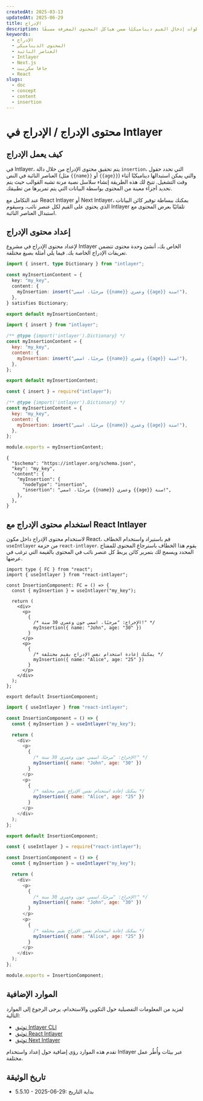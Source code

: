 ```yaml
---
createdAt: 2025-03-13
updatedAt: 2025-06-29
title: الإدراج
description: تعلّم كيفية إعلان واستخدام عناصر الإدراج النائبة في المحتوى الخاص بك. يوجهك هذا التوثيق خلال خطوات إدخال القيم ديناميكيًا ضمن هياكل المحتوى المعرفة مسبقًا.
keywords:
  - الإدراج
  - المحتوى الديناميكي
  - العناصر النائبة
  - Intlayer
  - Next.js
  - جافا سكريبت
  - React
slugs:
  - doc
  - concept
  - content
  - insertion
---
```


# محتوى الإدراج / الإدراج في Intlayer

## كيف يعمل الإدراج

في Intlayer، يتم تحقيق محتوى الإدراج من خلال دالة `insertion`، التي تحدد حقول العناصر النائبة في النص (مثل `{{name}}` أو `{{age}}`) والتي يمكن استبدالها ديناميكيًا أثناء وقت التشغيل. تتيح لك هذه الطريقة إنشاء سلاسل نصية مرنة تشبه القوالب حيث يتم تحديد أجزاء معينة من المحتوى بواسطة البيانات التي يتم تمريرها من تطبيقك.

عند التكامل مع React Intlayer أو Next Intlayer، يمكنك ببساطة توفير كائن البيانات الذي يحتوي على القيم لكل عنصر نائب، وسيقوم Intlayer تلقائيًا بعرض المحتوى مع استبدال العناصر النائبة.

## إعداد محتوى الإدراج

لإعداد محتوى الإدراج في مشروع Intlayer الخاص بك، أنشئ وحدة محتوى تتضمن تعريفات الإدراج الخاصة بك. فيما يلي أمثلة بصيغ مختلفة.

```typescript fileName="**/*.content.ts" contentDeclarationFormat="typescript"
import { insert, type Dictionary } from "intlayer";

const myInsertionContent = {
  key: "my_key",
  content: {
    myInsertion: insert("مرحبًا، اسمي {{name}} وعمري {{age}} سنة!"),
  },
} satisfies Dictionary;

export default myInsertionContent;
```

```javascript fileName="**/*.content.mjs" contentDeclarationFormat="esm"
import { insert } from "intlayer";

/** @type {import('intlayer').Dictionary} */
const myInsertionContent = {
  key: "my_key",
  content: {
    myInsertion: insert("مرحبًا، اسمي {{name}} وعمري {{age}} سنة!"),
  },
};

export default myInsertionContent;
```

```javascript fileName="**/*.content.cjs" contentDeclarationFormat="commonjs"
const { insert } = require("intlayer");

/** @type {import('intlayer').Dictionary} */
const myInsertionContent = {
  key: "my_key",
  content: {
    myInsertion: insert("مرحبًا، اسمي {{name}} وعمري {{age}} سنة!"),
  },
};

module.exports = myInsertionContent;
```

```json5 fileName="**/*.content.json" contentDeclarationFormat="json"
{
  "$schema": "https://intlayer.org/schema.json",
  "key": "my_key",
  "content": {
    "myInsertion": {
      "nodeType": "insertion",
      "insertion": "مرحبًا، اسمي {{name}} وعمري {{age}} سنة!",
    },
  },
}
```

## استخدام محتوى الإدراج مع React Intlayer

لاستخدام محتوى الإدراج داخل مكون React، قم باستيراد واستخدام الخطاف `useIntlayer` من حزمة `react-intlayer`. يقوم هذا الخطاف باسترجاع المحتوى للمفتاح المحدد ويسمح لك بتمرير كائن يربط كل عنصر نائب في المحتوى بالقيمة التي ترغب في عرضها.

```tsx fileName="**/*.tsx" codeFormat="typescript"
import type { FC } from "react";
import { useIntlayer } from "react-intlayer";

const InsertionComponent: FC = () => {
  const { myInsertion } = useIntlayer("my_key");

  return (
    <div>
      <p>
        {
          /* الإخراج: "مرحبًا، اسمي جون وعمري 30 سنة!" */
          myInsertion({ name: "John", age: "30" })
        }
      </p>
      <p>
        {
          /* يمكنك إعادة استخدام نفس الإدراج بقيم مختلفة */
          myInsertion({ name: "Alice", age: "25" })
        }
      </p>
    </div>
  );
};

export default InsertionComponent;
```

```javascript fileName="**/*.mjx" codeFormat="esm"
import { useIntlayer } from "react-intlayer";

const InsertionComponent = () => {
  const { myInsertion } = useIntlayer("my_key");

  return (
    <div>
      <p>
        {
          /* الإخراج: "مرحبًا، اسمي جون وعمري 30 سنة!" */
          myInsertion({ name: "John", age: "30" })
        }
      </p>
      <p>
        {
          /* يمكنك إعادة استخدام نفس الإدراج بقيم مختلفة */
          myInsertion({ name: "Alice", age: "25" })
        }
      </p>
    </div>
  );
};

export default InsertionComponent;
```

```javascript fileName="**/*.cjs" codeFormat="commonjs"
const { useIntlayer } = require("react-intlayer");

const InsertionComponent = () => {
  const { myInsertion } = useIntlayer("my_key");

  return (
    <div>
      <p>
        {
          /* الإخراج: "مرحبًا، اسمي جون وعمري 30 سنة!" */
          myInsertion({ name: "John", age: "30" })
        }
      </p>
      <p>
        {
          /* يمكنك إعادة استخدام نفس الإدراج بقيم مختلفة */
          myInsertion({ name: "Alice", age: "25" })
        }
      </p>
    </div>
  );
};

module.exports = InsertionComponent;
```

## الموارد الإضافية

لمزيد من المعلومات التفصيلية حول التكوين والاستخدام، يرجى الرجوع إلى الموارد التالية:

- [توثيق Intlayer CLI](https://github.com/aymericzip/intlayer/blob/main/docs/docs/ar/intlayer_cli.md)
- [توثيق React Intlayer](https://github.com/aymericzip/intlayer/blob/main/docs/docs/ar/intlayer_with_create_react_app.md)
- [توثيق Next Intlayer](https://github.com/aymericzip/intlayer/blob/main/docs/docs/ar/intlayer_with_nextjs_15.md)

تقدم هذه الموارد رؤى إضافية حول إعداد واستخدام Intlayer عبر بيئات وأُطُر عمل مختلفة.

## تاريخ الوثيقة

- 5.5.10 - 2025-06-29: بداية التاريخ
